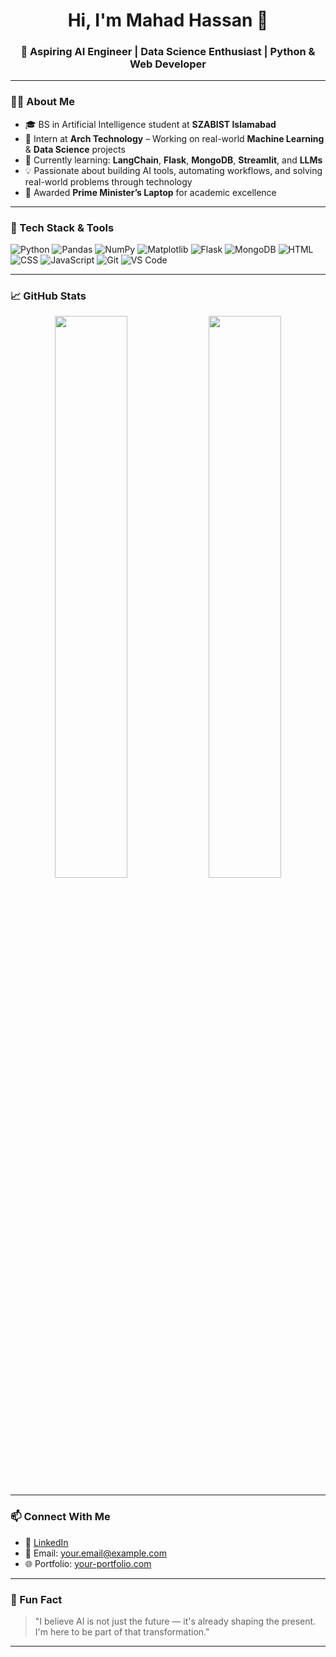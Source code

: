 <h1 align="center">Hi, I'm Mahad Hassan 👋</h1>
<h3 align="center">🚀 Aspiring AI Engineer | Data Science Enthusiast | Python & Web Developer</h3>

---

### 👨‍💻 About Me

- 🎓 BS in Artificial Intelligence student at **SZABIST Islamabad**
- 💼 Intern at **Arch Technology** – Working on real-world **Machine Learning** & **Data Science** projects
- 🧠 Currently learning: **LangChain**, **Flask**, **MongoDB**, **Streamlit**, and **LLMs**
- 💡 Passionate about building AI tools, automating workflows, and solving real-world problems through technology
- 🥇 Awarded **Prime Minister’s Laptop** for academic excellence

---

### 🔧 Tech Stack & Tools

![Python](https://img.shields.io/badge/-Python-3776AB?style=flat&logo=python&logoColor=white)
![Pandas](https://img.shields.io/badge/-Pandas-150458?style=flat&logo=pandas)
![NumPy](https://img.shields.io/badge/-NumPy-013243?style=flat&logo=numpy)
![Matplotlib](https://img.shields.io/badge/-Matplotlib-ffffff?style=flat&logo=matplotlib&logoColor=black)
![Flask](https://img.shields.io/badge/-Flask-000000?style=flat&logo=flask)
![MongoDB](https://img.shields.io/badge/-MongoDB-47A248?style=flat&logo=mongodb&logoColor=white)
![HTML](https://img.shields.io/badge/-HTML-E34F26?style=flat&logo=html5&logoColor=white)
![CSS](https://img.shields.io/badge/-CSS-1572B6?style=flat&logo=css3)
![JavaScript](https://img.shields.io/badge/-JavaScript-F7DF1E?style=flat&logo=javascript&logoColor=black)
![Git](https://img.shields.io/badge/-Git-F05032?style=flat&logo=git&logoColor=white)
![VS Code](https://img.shields.io/badge/-VS%20Code-007ACC?style=flat&logo=visual-studio-code)

---

### 📈 GitHub Stats

<p align="center">
  <img src="https://github-readme-stats.vercel.app/api?username=your-username&show_icons=true&theme=tokyonight" width="48%" />
  <img src="https://github-readme-streak-stats.herokuapp.com/?user=your-username&theme=tokyonight" width="48%" />
</p>

---

### 📫 Connect With Me

- 🔗 [LinkedIn](https://linkedin.com/in/your-link)  
- 📨 Email: your.email@example.com  
- 🌐 Portfolio: [your-portfolio.com](https://your-portfolio.com)

---

### 🧠 Fun Fact

> "I believe AI is not just the future — it's already shaping the present. I'm here to be part of that transformation."

---
